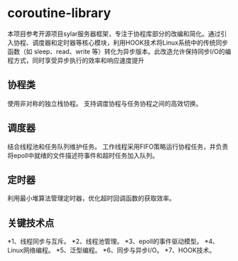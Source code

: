 # coroutine-library
本项目参考开源项目sylar服务器框架，专注于协程库部分的改编和简化。通过引入协程、调度器和定时器等核心模块，利用HOOK技术将Linux系统中的传统同步函数（如 sleep、read、write 等）转化为异步版本。此改造允许保持同步I/O的编程方式，同时享受异步执行的效率和响应速度提升
## 协程类
使用非对称的独立栈协程。
支持调度协程与任务协程之间的高效切换。
## 调度器
结合线程池和任务队列维护任务。
工作线程采用FIFO策略运行协程任务，并负责将epoll中就绪的文件描述符事件和超时任务加入队列。
## 定时器
利用最小堆算法管理定时器，优化超时回调函数的获取效率。
## 关键技术点
*1、线程同步与互斥。
*2、线程池管理。
*3、epoll的事件驱动模型。
*4、Linux网络编程。
*5、泛型编程。
*6、同步与异步I/O。
*7、HOOK技术。
